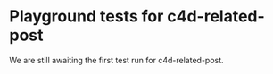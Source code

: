 # Playground tests for c4d-related-post
We are still awaiting the first test run for c4d-related-post.
